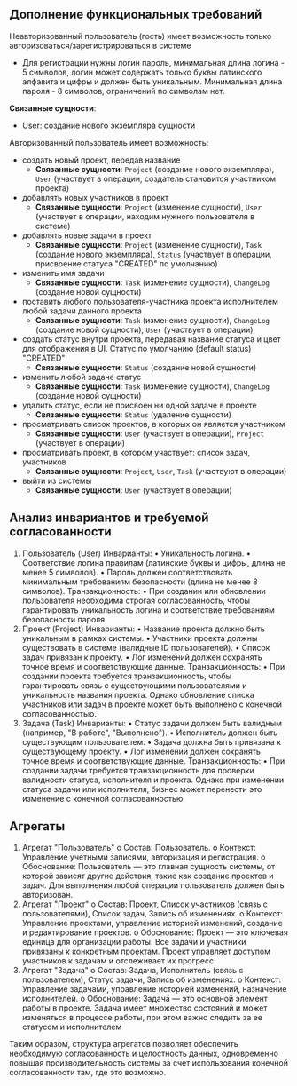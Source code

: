 ## Дополнение функциональных требований
Неавторизованный пользователь (гость) имеет возможность только авторизоваться/зарегистрироваться в системе
- Для регистрации нужны логин пароль, минимальная длина логина - 5 символов, логин может содержать только буквы латинского алфавита и цифры и должен быть уникальным. Минимальная длина пароля - 8 символов, ограничений по символам нет.

**Связанные сущности**:
- User: создание нового экземпляра сущности


Авторизованный пользователь имеет возможность:
- создать новый проект, передав название
   - **Связанные сущности**: `Project` (создание нового экземпляра), `User` (участвует в операции, создатель становится участником проекта)
- добавлять новых участников в проект
   - **Связанные сущности**: `Project` (изменение сущности), `User` (участвует в операции, находим нужного пользователя в системе)
- добавлять новые задачи в проект
   - **Связанные сущности**: `Project` (изменение сущности), `Task` (создание нового экземпляра), `Status` (участвует в операции, присвоение статуса "CREATED" по умолчанию)
- изменить имя задачи
   - **Связанные сущности**: `Task` (изменение сущности), `ChangeLog` (создание новой сущности)
- поставить любого пользователя-участника проекта исполнителем любой задачи данного проекта
   - **Связанные сущности**: `Task` (изменение сущности), `ChangeLog` (создание новой сущности), `User` (участвует в операции)
- создать статус внутри проекта, передавая название статуса и цвет для отображения в UI. Статус по умолчанию (default status) "CREATED"
   - **Связанные сущности**: `Status` (создание новой сущности)
- изменить любой задаче статус
   - **Связанные сущности**: `Task` (изменение сущности), `ChangeLog` (создание новой сущности)
- удалить статус, если не присвоен ни одной задаче в проекте
   - **Связанные сущности**: `Status` (удаление сущности)
- просматривать список проектов, в которых он является участником
   - **Связанные сущности**: `User` (участвует в операции), `Project` (участвует в операции)
- просматривать проект, в котором участвует: список задач, участников
   - **Связанные сущности**: `Project`, `User`, `Task` (участвуют в операции)
- выйти из системы
   - **Связанные сущности**: `User` (участвует в операции)

## Анализ инвариантов и требуемой согласованности
1. Пользователь (User)
   Инварианты:
   • Уникальность логина.
   • Соответствие логина правилам (латинские буквы и цифры, длина не менее 5 символов).
   • Пароль должен соответствовать минимальным требованиям безопасности (длина не менее 8 символов).
   Транзакционность:
   • При создании или обновлении пользователя необходима строгая согласованность, чтобы гарантировать уникальность логина и соответствие требованиям безопасности пароля.
2. Проект (Project)
   Инварианты:
   • Название проекта должно быть уникальным в рамках системы.
   • Участники проекта должны существовать в системе (валидные ID пользователей).
   • Список задач привязан к проекту.
   •	Лог изменений должен сохранять точное время и соответствующие данные.
   Транзакционность:
   • При создании проекта требуется транзакционность, чтобы гарантировать связь с существующими пользователями и уникальность названия проекта. Однако обновление списка участников или задач в проекте может быть выполнено с конечной согласованностью.
3. Задача (Task)
   Инварианты:
   • Статус задачи должен быть валидным (например, "В работе", "Выполнено").
   • Исполнитель должен быть существующим пользователем.
   • Задача должна быть привязана к существующему проекту.
   •	Лог изменений должен сохранять точное время и соответствующие данные.
   Транзакционность:
   • При создании задачи требуется транзакционность для проверки валидности статуса, исполнителя и проекта. Однако при изменении статуса задачи или исполнителя, бизнес может перенести это изменение с конечной согласованностью.

## Агрегаты
1. Агрегат "Пользователь"
   o Состав: Пользователь.
   o Контекст: Управление учетными записями, авторизация и регистрация.
   o Обоснование: Пользователь — это главная сущность системы, от которой зависят другие действия, такие как создание проектов и задач. Для выполнения любой операции пользователь должен быть авторизован.
2. Агрегат "Проект"
   o Состав: Проект, Список участников (связь с пользователями), Список задач, Запись об изменениях.
   o Контекст: Управление проектами, управление историей изменений, создание и редактирование проектов.
   o Обоснование: Проект — это ключевая единица для организации работы. Все задачи и участники привязаны к конкретным проектам. Проект управляет доступом участников к задачам и отслеживает их прогресс.
3. Агрегат "Задача"
   o Состав: Задача, Исполнитель (связь с пользователем), Статус задачи, Запись об изменениях.
   o Контекст: Управление задачами, управление историей изменений, назначение исполнителей.
   o Обоснование: Задача — это основной элемент работы в проекте. Задача имеет множество состояний и может изменяться в процессе работы, при этом важно следить за ее статусом и исполнителем



Таким образом, структура агрегатов позволяет обеспечить необходимую согласованность и целостность данных, одновременно повышая производительность системы за счет использования конечной согласованности там, где это возможно.
 